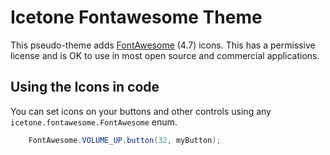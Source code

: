 # Icetone Fontawesome Theme

This pseudo-theme adds [FontAwesome](https://fontawesome.com/v4.7.0/) (4.7) icons. This has a permissive license and is OK to use in most open source and commercial applications.

## Using the Icons in code

You can set icons on your buttons and other controls using any `icetone.fontawesome.FontAwesome` enum.

```java
	FontAwesome.VOLUME_UP.button(32, myButton);
```